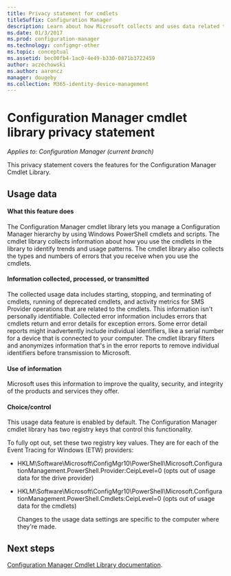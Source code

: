 ```yaml
---
title: Privacy statement for cmdlets
titleSuffix: Configuration Manager
description: Learn about how Microsoft collects and uses data related to the Configuration Manager cmdlets
ms.date: 01/3/2017
ms.prod: configuration-manager
ms.technology: configmgr-other
ms.topic: conceptual
ms.assetid: bec00fb4-1ac0-4e49-b330-0871b3722459
author: aczechowski
ms.author: aaroncz
manager: dougeby
ms.collection: M365-identity-device-management
--- 
```


# Configuration Manager cmdlet library privacy statement

*Applies to: Configuration Manager (current branch)*

This privacy statement covers the features for the Configuration Manager Cmdlet Library.  

## Usage data  

#### What this feature does

The Configuration Manager cmdlet library lets you manage a Configuration Manager hierarchy by using Windows PowerShell cmdlets and scripts. The cmdlet library collects information about how you use the cmdlets in the library to identify trends and usage patterns. The cmdlet library also collects the types and numbers of errors that you receive when you use the cmdlets.  

#### Information collected, processed, or transmitted
   
The collected usage data includes starting, stopping, and terminating of cmdlets, running of deprecated cmdlets, and activity metrics for SMS Provider operations that are related to the cmdlets. This information isn't personally identifiable. Collected error information includes errors that cmdlets return and error details for exception errors. Some error detail reports might inadvertently include individual identifiers, like a serial number for a device that is connected to your computer. The cmdlet library filters and anonymizes information that's in the error reports to remove individual identifiers before transmission to Microsoft.  

#### Use of information
   
Microsoft uses this information to improve the quality, security, and integrity of the products and services they offer.  

#### Choice/control   

This usage data feature is enabled by default. The Configuration Manager cmdlet library has two registry keys that control this functionality.  

 To fully opt out, set these two registry key values. They are for each of the Event Tracing for Windows (ETW) providers:  

- HKLM\Software\Microsoft\ConfigMgr10\PowerShell\Microsoft.ConfigurationManagement.PowerShell.Provider:CeipLevel=0 (opts out of usage data for the drive provider)  

- HKLM\Software\Microsoft\ConfigMgr10\PowerShell\Microsoft.ConfigurationManagement.PowerShell.Cmdlets:CeipLevel=0 (opts out of usage data for the cmdlets)  

  Changes to the usage data settings are specific to the computer where they're made.  


## Next steps

[Configuration Manager Cmdlet Library documentation](https://docs.microsoft.com/powershell/sccm/configurationmanager/).   
